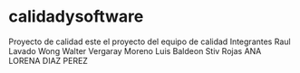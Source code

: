 # calidadysoftware
Proyecto de calidad
este el proyecto del equipo de calidad
Integrantes
Raul Lavado Wong
Walter Vergaray Moreno
Luis Baldeon
Stiv Rojas
ANA LORENA DIAZ PEREZ
